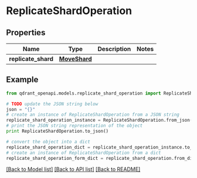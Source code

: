 # ReplicateShardOperation


## Properties
Name | Type | Description | Notes
------------ | ------------- | ------------- | -------------
**replicate_shard** | [**MoveShard**](MoveShard.md) |  | 

## Example

```python
from qdrant_openapi.models.replicate_shard_operation import ReplicateShardOperation

# TODO update the JSON string below
json = "{}"
# create an instance of ReplicateShardOperation from a JSON string
replicate_shard_operation_instance = ReplicateShardOperation.from_json(json)
# print the JSON string representation of the object
print ReplicateShardOperation.to_json()

# convert the object into a dict
replicate_shard_operation_dict = replicate_shard_operation_instance.to_dict()
# create an instance of ReplicateShardOperation from a dict
replicate_shard_operation_form_dict = replicate_shard_operation.from_dict(replicate_shard_operation_dict)
```
[[Back to Model list]](../README.md#documentation-for-models) [[Back to API list]](../README.md#documentation-for-api-endpoints) [[Back to README]](../README.md)


